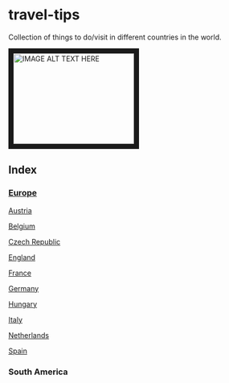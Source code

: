 # travel-tips
Collection of things to do/visit in different countries in the world.

<a href="http://www.youtube.com/watch?feature=player_embedded&v=Sed_IyHnUvE
" target="_blank"><img src="http://img.youtube.com/vi/Sed_IyHnUvE/0.jpg" 
alt="IMAGE ALT TEXT HERE" width="240" height="180" border="10" /></a>

## Index
### [Europe](https://github.com/rocajuan/travel-tips/tree/master/europe)
[Austria](https://github.com/rocajuan/travel-tips/tree/master/europe/austria)

[Belgium](https://github.com/rocajuan/travel-tips/tree/master/europe/belgium)

[Czech Republic](https://github.com/rocajuan/travel-tips/tree/master/europe/czech-republic)

[England](https://github.com/rocajuan/travel-tips/tree/master/europe/england)

[France](https://github.com/rocajuan/travel-tips/tree/master/europe/france)

[Germany](https://github.com/rocajuan/travel-tips/tree/master/europe/germany)

[Hungary](https://github.com/rocajuan/travel-tips/tree/master/europe/hungary)

[Italy](https://github.com/rocajuan/travel-tips/tree/master/europe/italy)

[Netherlands](https://github.com/rocajuan/travel-tips/tree/master/europe/netherlands)

[Spain](https://github.com/rocajuan/travel-tips/tree/master/europe/spain)


### South America